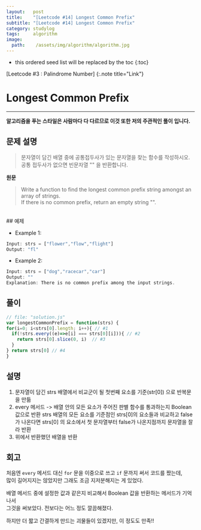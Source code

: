 ```yaml
---
layout:   post
title:    "[Leetcode #14] Longest Common Prefix"
subtitle: "[Leetcode #14] Longest Common Prefix"
category: studylog
tags:     algorithm
image:
  path:    /assets/img/algorithm/algorithm.jpg
---
```


[Leetcode #14 : Longest Common Prefix]:https://leetcode.com/problems/longest-common-prefix/

<!--more-->
* this ordered seed list will be replaced by the toc
{:toc}  

[Leetcode #3 : Palindrome Number]
{:.note title="Link"}  

# Longest Common Prefix  
---  
__알고리즘을 푸는 스타일은 사람마다 다 다르므로 이것 또한 저의 주관적인 풀이 입니다.__  

## 문제 설명  
>문자열이 담긴 배열 중에 공통접두사가 있는 문자열을 찾는 함수를 작성하시오.  
>공통 접두사가 없으면 빈문자열 "" 을 반환합니다.  

__원문__
>Write a function to find the longest common prefix string amongst an array of strings.  
>If there is no common prefix, return an empty string "".  

<br>  
## 예제  

* Example 1:
```js
Input: strs = ["flower","flow","flight"]
Output: "fl"
```  

* Example 2:
```js
Input: strs = ["dog","racecar","car"]
Output: ""
Explanation: There is no common prefix among the input strings.
```  

## 풀이  

```js
// file: "solution.js"
var longestCommonPrefix = function(strs) {
for(i=0; i<strs[0].length; i++){ // #1
  if(!strs.every((e)=>e[i] === strs[0][i])){ // #2
    return strs[0].slice(0, i)  // #3
  }
} return strs[0] // #4
}
```  

## 설명  

1. 문자열이 담긴 strs 배열에서 비교군이 될 첫번째 요소를 기준(str[0]) 으로 반복문을 만듦  
2. every 메서드 -> 배열 안의 모든 요소가 주어진 판별 함수를 통과하는지 Boolean 값으로 반환
strs 배열의 모든 요소를 기준점인 strs[0]의 요소들과 비교하고 false 가 나온다면
strs[0] 의 요소에서 첫 문자열부터 false가 나온지점까지 문자열을 잘라 반환  
3. 위에서 반환했던 배열을 반환


## 회고  

처음엔 `every` 메서드 대신 `for` 문을 이중으로 쓰고 `if` 문까지 써서 코드를 짰는데,  
많이 길어지지는 않았지만 그래도 조금 지저분해지는 게 있었다.  

배열 메서드 중에 설정한 값과 같은지 비교해서 Boolean 값을 반환하는 메서드가 기억나서  
그것을 써보았다. 전보다는 어느 정도 깔끔해졌다.  

하지만 더 짧고 간결하게 만드는 괴물들이 있겠지만, 이 정도도 만족!!
